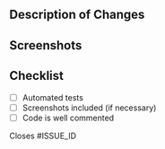 <!-- Description of PR -->

## Description of Changes

<!-- Provide a list of changes here -->

## Screenshots

<!-- Prefer an animated gif -->

## Checklist

- [ ] Automated tests
- [ ] Screenshots included (if necessary)
- [ ] Code is well commented

Closes #ISSUE_ID
